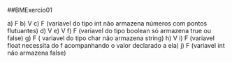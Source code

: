 ##BMExercio01

a) F
b) V
c) F (variavel do tipo int não armazena números com pontos flutuantes)
d) V
e) V
f) F (variavel do tipo boolean só armazena true ou false)
g) F ( variavel do tipo char não armazena string)
h) V 
i) F (variavel float necessita do f acompanhando o valor declarado a ela)
j) F (variavel int não armazena false)
